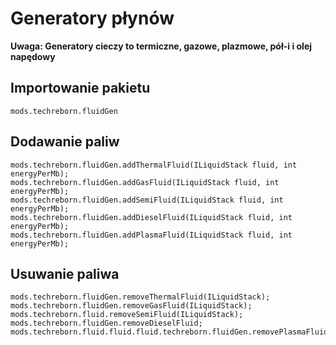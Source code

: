 # Generatory płynów
**Uwaga: Generatory cieczy to termiczne, gazowe, plazmowe, pół-i i olej napędowy**
## Importowanie pakietu
`mods.techreborn.fluidGen`

## Dodawanie paliw
```zenscript
mods.techreborn.fluidGen.addThermalFluid(ILiquidStack fluid, int energyPerMb);
mods.techreborn.fluidGen.addGasFluid(ILiquidStack fluid, int energyPerMb);
mods.techreborn.fluidGen.addSemiFluid(ILiquidStack fluid, int energyPerMb);
mods.techreborn.fluidGen.addDieselFluid(ILiquidStack fluid, int energyPerMb);
mods.techreborn.fluidGen.addPlasmaFluid(ILiquidStack fluid, int energyPerMb);
```

## Usuwanie paliwa
```zenscript
mods.techreborn.fluidGen.removeThermalFluid(ILiquidStack);
mods.techreborn.fluidGen.removeGasFluid(ILiquidStack);
mods.techreborn.fluid.removeSemiFluid(ILiquidStack);
mods.techreborn.fluidGen.removeDieselFluid;
mods.techreborn.fluid.fluid.fluid.techreborn.fluidGen.removePlasmaFluid;
```